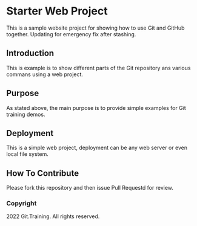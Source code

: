 # Starter Web Project

This is a sample website project for showing how to use Git and GitHub together. Updating for emergency fix after stashing.

## Introduction

This is example is to show different parts of the Git repository ans various commans using a web project.


## Purpose

As stated above, the main purpose is to provide simple examples for Git training demos.

## Deployment

This is a simple web project, deployment can be any web server or even local file system.

## How To Contribute

Please fork this repository and then issue Pull Requestd for review.

### Copyright

2022 Git.Training. All rights reserved.
